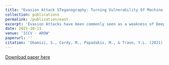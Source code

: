 ```yaml
---
title: "Evasion Attack STeganography: Turning Vulnerability Of Machine Learning To Adversarial Attacks Into A Real-world Application"
collection: publications
permalink: /publication/east
excerpt: 'Evasion Attacks have been commonly seen as a weakness of Deep Neural Networks. In this paper, we flip the paradigm and envision this vulnerability as a useful application. We propose EAST, a new steganography and watermarking technique based on multi-label targeted evasion attacks. The key idea of EAST is to encode data as the labels of the image that the evasion attacks produce. Our results confirm that our embedding is elusive; it not only passes unnoticed by humans, steganalysis methods , and machine-learning detectors. In addition, our embedding is resilient to soft and aggressive image tampering (87% recovery rate under jpeg compression). EAST out-performs existing deep-learning-based steganography approaches with images that are 70% denser and 73% more robust and supports multiple datasets and architectures.'
date: 2021-10-11
venue: 'ICCV - AROW'
paperurl: ''
citation: 'Ghamizi, S., Cordy, M., Papadakis, M., & Traon, Y.L. (2021). Evasion Attack STeganography: Turning Vulnerability Of Machine Learning To Adversarial Attacks Into A Real-world Application. Proceedings / IEEE International Conference on Computer Vision. IEEE International Conference on Computer Vision. '
---
```

[Download paper here](https://www.researchgate.net/publication/353934286_Evasion_Attack_STeganography_Turning_Vulnerability_Of_Machine_Learning_To_Adversarial_Attacks_Into_A_Real-world_Application)
